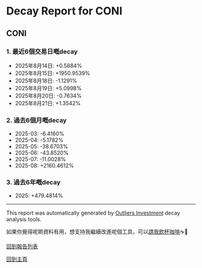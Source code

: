# Decay Report for CONI

## CONI

### 1. 最近6個交易日嘅decay

- 2025年8月14日: +0.5884%
- 2025年8月15日: +1950.9539%
- 2025年8月18日: -1.1291%
- 2025年8月19日: +5.0998%
- 2025年8月20日: -0.7634%
- 2025年8月21日: +1.3542%

### 2. 過去6個月嘅decay

- 2025-03: -6.4160%
- 2025-04: -5.1782%
- 2025-05: -38.6703%
- 2025-06: -43.8520%
- 2025-07: -11.0028%
- 2025-08: +2160.4612%

### 3. 過去6年嘅decay

- 2025: +479.4814%

------------------------------
This report was automatically generated by [Outliers Investment](https://outliersecon.github.io/Outliers-Investment/) decay analysis tools.

如果你覺得呢啲資料有用，想支持我繼續改進呢個工具，可以[請我飲杯咖啡](https://buymeacoffee.com/outliersecon)☕🙏

[回到報告列表](https://outliersecon.github.io/Outliers-Investment/reports/reports_public)

[回到主頁](https://outliersecon.github.io/Outliers-Investment/)